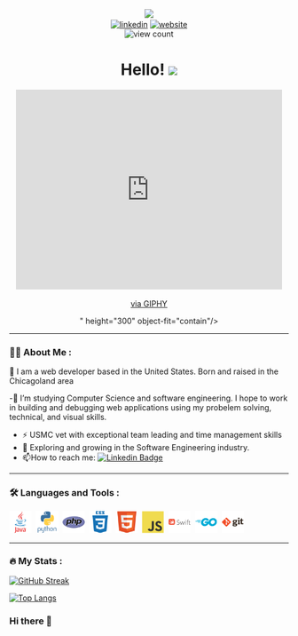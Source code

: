 <div id="header"align="center">
  
<img src="![woman](https://user-images.githubusercontent.com/97375442/234286548-cddd24b0-b029-4b83-b58a-b0d4ef61e634.png)" width="100"/>
  
  <div id="badges">
    <a href="https://www.linkedin.com/in/kathie-matta/"><img src="https://img.shields.io/badge/LinkedIn-blue?logo=linkedin&logoColor=white&style=for-the-badge" alt="linkedin"/></a>
    <a href="https://kathiematta.online"><img src="https://img.shields.io/badge/-My%20Website-blueviolet" alt="website"/></a>
  </div>
  
  <img src="https://komarev.com/ghpvc/?username=ViLinh27&style=flat-square&color=blue" alt="view count"/>
  <h1>
    Hello!
    <img src="https://media.giphy.com/media/hvRJCLFzcasrR4ia7z/giphy.gif" width="30px"/>
  </h1>
</div>

<div id="banner" align="center">
  <iframe src="https://giphy.com/embed/h4yJ4ARfLKih5doDQC" width="480" height="360" frameBorder="0" class="giphy-embed" allowFullScreen></iframe><p><a href="https://giphy.com/gifs/moodman-funny-gif-h4yJ4ARfLKih5doDQC">via GIPHY</a></p>" height="300" object-fit="contain"/>
</div>

---

### :woman_technologist: About Me :
:wave: I am a web developer based in the United States. Born and raised in the Chicagoland area

-:telescope: I’m studying Computer Science and software engineering. I hope to work in building and debugging web applications using my probelem solving, technical, and visual skills.
- :zap: USMC vet with exceptional team leading and time management skills
- :seedling: Exploring and growing in the Software Engineering industry.
- :mailbox:How to reach me: [![Linkedin Badge](https://img.shields.io/badge/-linkedin-blue?style=flat&logo=Linkedin&logoColor=white)](https://www.linkedin.com/in/kathie-matta/)

---

### :hammer_and_wrench: Languages and Tools :
<div>
  <img src="https://github.com/devicons/devicon/blob/master/icons/java/java-original-wordmark.svg" title="Java" alt="Java" width="40" height="40"/>&nbsp;
  <img src="https://github.com/devicons/devicon/blob/master/icons/python/python-original-wordmark.svg" title="Python" alt="Python" width="40" height="40"/>&nbsp;
  <img src="https://github.com/devicons/devicon/blob/master/icons/php/php-original.svg" title="PHP" alt="PHP" width="40" height="40"/>&nbsp;
  <img src="https://github.com/devicons/devicon/blob/master/icons/css3/css3-plain-wordmark.svg"  title="CSS3" alt="CSS" width="40" height="40"/>&nbsp;
  <img src="https://github.com/devicons/devicon/blob/master/icons/html5/html5-original.svg" title="HTML5" alt="HTML" width="40" height="40"/>&nbsp;
  <img src="https://github.com/devicons/devicon/blob/master/icons/javascript/javascript-original.svg" title="JavaScript" alt="JavaScript" width="40" height="40"/>&nbsp;
  <img src="https://github.com/devicons/devicon/blob/master/icons/Swift/swift-original-wordmark.svg" title="Swift"  alt="Swift" width="40" height="40"/>&nbsp;
  <img src="https://github.com/devicons/devicon/blob/master/icons/go/go-original-wordmark.svg" title="Go" alt="Go" width="40" height="40"/>&nbsp;
  <img src="https://github.com/devicons/devicon/blob/master/icons/git/git-original-wordmark.svg" title="Git" **alt="Git" width="40" height="40"/>
</div>

---

### :fire: My Stats :
[![GitHub Streak](http://github-readme-streak-stats.herokuapp.com?user=kmatta0731&theme=dark&background=000000)](https://git.io/streak-stats)

[![Top Langs](https://github-readme-stats.vercel.app/api/top-langs/?username=kmatta0731&layout=compact&theme=vision-friendly-dark)](https://github.com/anuraghazra/github-readme-stats)











### Hi there 👋

<!--
**kmatta0731/kmatta0731** is a ✨ _special_ ✨ repository because its `README.md` (this file) appears on your GitHub profile.

Here are some ideas to get you started:

- 🔭 I’m currently working on ...
- 🌱 I’m currently learning ...
- 👯 I’m looking to collaborate on ...
- 🤔 I’m looking for help with ...
- 💬 Ask me about ...
- 📫 How to reach me: ...
- 😄 Pronouns: ...
- ⚡ Fun fact: ...
-->

